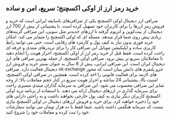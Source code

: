 

## خرید رمز ارز از اوکی اکسچنج؛ سریع، امن و ساده

صرافی ارز دیجیتال اوکی اکسچنج یکی از صرافی‌های باسابقه ایرانی است که خرید و فروش رمز ارزها را برای کاربران خود تسهیل کرده است. با پشتیبانی از بیش از 700 ارز دیجیتال، از بیت‌کوین و اتریوم گرفته تا ارزهای جدیدتر مثل سویی، این صرافی گزینه‌های زیادی پیش روی شما قرار میدهد.
 مسئله ای که اوکی اکسچنج را متمایز می‌ کند، امکان خرید فوری بدون نیاز به کیف پول و کارمزد های رقابتی است. حتی می‌ توانید رابط کاربری ساده و اپلیکیشن موبایل این صرافی کار را برای تریدرهای مبتدی و حرفه‌ ای راحت کرده است. فقط قبل از خرید رمز ارز از اوکی اکسچنج، احراز هویت را انجام دهید تا معاملاتتان سریع‌ تر پیش برود.
صرافی اوکی اکسچنج، از جمله بهترین صرافی های ارز دیجیتال ایران است. این صرافی ایرانی، بیش از 8 سال به عنوان بستر خرید و فروش ارز دیجیتال فعالیت دارد.
صرافی ok exchange جزو پلتفرم های دانش بنیان است که مجوز های لازمه برای فعالیت قانونی را اخذ کرده است.
همچنین در صرافی اوکی اکسچنج، امنیت بالا، پشتیبانی 24 ساعته و احراز هویت سریع در کنار حجم معاملات بالا؛ از وجه تمایز این صرافی محسوب می شود.
این صرافی به سرمایه گذاران مبتدی مسیری راحت برای سرمایه گذاری در ارزهای دیجیتال ارائه می دهند. با استفاده از برنامه ترید اوکی اکسچنج کاربران دیگر نیازی به کیف پول خارجی نخواهند داشت و به راحتی دارایی های خود را ذخیره خواهند کرد.
برای خرید و فروش ارزهای دیجیتال در اوکی اکسچنج نیازی نیست که سرمایه هنگفتی داشته باشید.
شما فقط با ده هزار تومان می توانید سفارشات خود را ثبت کرده و معاملات خود را شروع کنید.
